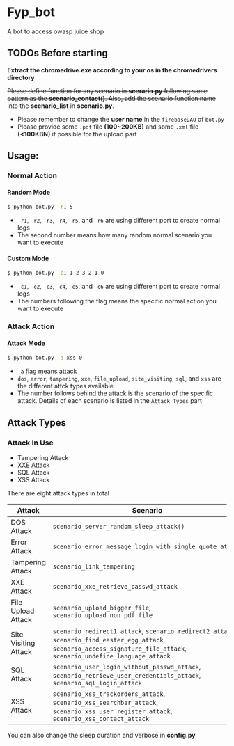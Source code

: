 # Fyp_bot
A bot to access owasp juice shop 

## TODOs Before starting

**Extract the chromedrive.exe according to your os in the chromedrivers directory**

~~Please define function for any scenario in **scerario.py** following same pattern as the **scenario_contact()**. Also, add the scenario function name into the **scenario_list** in **scenario.py**.~~

  - Please remember to change the **user name** in the `firebaseDAO` of `bot.py`
  - Please provide some `.pdf` file **(100~200KB)** and some `.xml` file **(<100KBN)** if possible for the upload part

## Usage: 

### Normal Action

#### Random Mode

```sh
$ python bot.py -r1 5
```

  - `-r1`, `-r2`, `-r3`, `-r4`, `-r5`, and `-r6` are using different port to create normal logs
  - The second number means how many random normal scenario you want to execute

#### Custom Mode
    
```sh
$ python bot.py -c1 1 2 3 2 1 0
```
  - `-c1`, `-c2`, `-c3`, `-c4`, `-c5`, and `-c6` are using different port to create normal logs
  - The numbers following the flag means the specific normal action you want to execute

### Attack Action

#### Attack Mode
    
```sh
$ python bot.py -a xss 0
```

  - `-a` flag means attack
  - `dos`, `error`, `tampering`, `xxe`, `file_upload`, `site_visiting`, `sql`, and `xss` are the different attck types available
  - The number follows behind the attack is the scenario of the specific attack. Details of each scenario is listed in the `Attack Types` part


## Attack Types

### Attack In Use
  - Tampering Attack
  - XXE Attack
  - SQL Attack
  - XSS Attack

There are eight attack types in total

| Attack | Scenario |
| ------ | ------ |
| DOS Attack | `scenario_server_random_sleep_attack() `|
| Error Attack | `scenario_error_message_login_with_single_quote_attack` |
| Tampering Attack | `scenario_link_tampering` |
| XXE Attack | `scenario_xxe_retrieve_passwd_attack` |
| File Upload Attack | `scenario_upload_bigger_file`, `scenario_upload_non_pdf_file`|
| Site Visiting Attack | `scenario_redirect1_attack`, `scenario_redirect2_attack`, `scenario_find_easter_egg_attack`, `scenario_access_signature_file_attack`, `scenario_undefine_language_attack` |
| SQL Attack | `scenario_user_login_without_passwd_attack`, `scenario_retrieve_user_credentials_attack`, `scenario_sql_login_attack` |
| XSS Attack | `scenario_xss_trackorders_attack`, `scenario_xss_searchbar_attack`, `scenario_xss_user_register_attack`, `scenario_xss_contact_attack` |


You can also change the sleep duration and verbose in **config.py**
